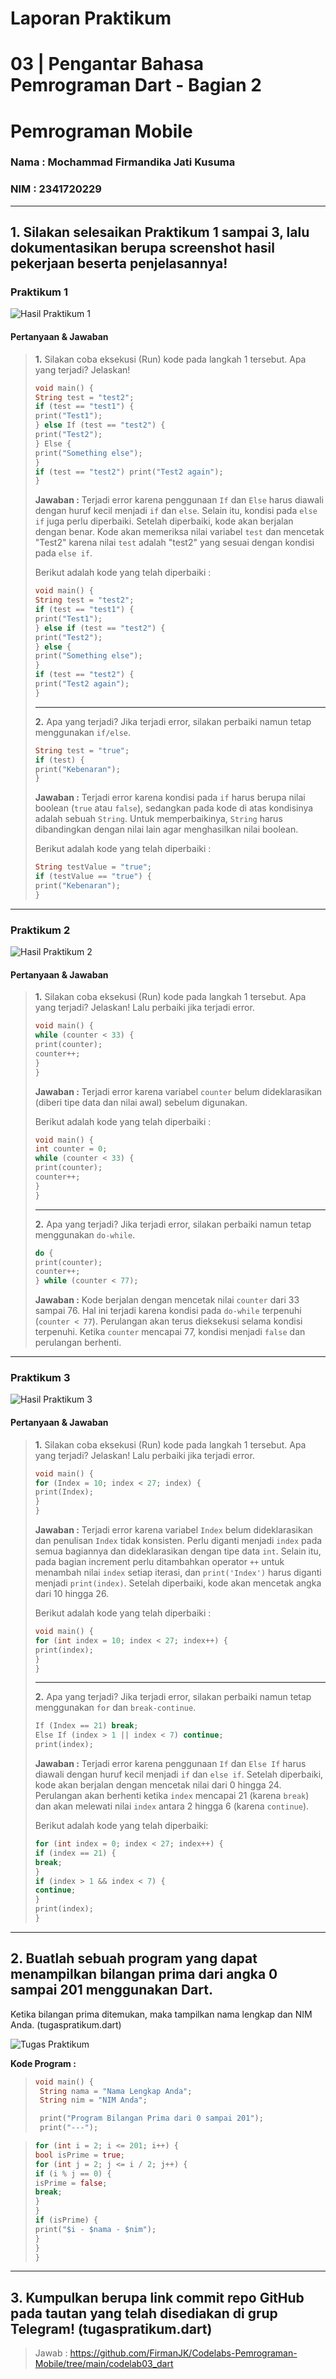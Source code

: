 # Laporan Praktikum

# 03 | Pengantar Bahasa Pemrograman Dart - Bagian 2

# Pemrograman Mobile

### Nama : Mochammad Firmandika Jati Kusuma

### NIM : 2341720229

---

## 1. Silakan selesaikan Praktikum 1 sampai 3, lalu dokumentasikan berupa screenshot hasil pekerjaan beserta penjelasannya!

### Praktikum 1

![Hasil Praktikum 1](img/Praktikum1.JPG)

#### Pertanyaan & Jawaban

> **1.**
> Silakan coba eksekusi (Run) kode pada langkah 1 tersebut. Apa yang terjadi? Jelaskan!
>
> ```dart
> void main() {
> String test = "test2";
> if (test == "test1") {
> print("Test1");
> } else If (test == "test2") {
> print("Test2");
> } Else {
> print("Something else");
> }
> if (test == "test2") print("Test2 again");
> }
> ```
>
> **Jawaban :**
> Terjadi error karena penggunaan `If` dan `Else` harus diawali dengan huruf kecil menjadi `if` dan `else`. Selain itu, kondisi pada `else if` juga perlu diperbaiki. Setelah diperbaiki, kode akan berjalan dengan benar. Kode akan memeriksa nilai variabel `test` dan mencetak "Test2" karena nilai `test` adalah "test2" yang sesuai dengan kondisi pada `else if`.
>
> Berikut adalah kode yang telah diperbaiki :
>
> ```dart
> void main() {
> String test = "test2";
> if (test == "test1") {
> print("Test1");
> } else if (test == "test2") {
> print("Test2");
> } else {
> print("Something else");
> }
> if (test == "test2") {
> print("Test2 again");
> }
> ```
>
> ---
>
> **2.**
> Apa yang terjadi? Jika terjadi error, silakan perbaiki namun tetap menggunakan `if/else`.
>
> ```dart
> String test = "true";
> if (test) {
> print("Kebenaran");
> }
> ```
>
> **Jawaban :**
> Terjadi error karena kondisi pada `if` harus berupa nilai boolean (`true` atau `false`), sedangkan pada kode di atas kondisinya adalah sebuah `String`. Untuk memperbaikinya, `String` harus dibandingkan dengan nilai lain agar menghasilkan nilai boolean.
>
> Berikut adalah kode yang telah diperbaiki :
>
> ```dart
> String testValue = "true";
> if (testValue == "true") {
> print("Kebenaran");
> }
> ```

---

### Praktikum 2

![Hasil Praktikum 2](img/Praktikum2.JPG)

#### Pertanyaan & Jawaban

> **1.**
> Silakan coba eksekusi (Run) kode pada langkah 1 tersebut. Apa yang terjadi? Jelaskan! Lalu perbaiki jika terjadi error.
>
> ```dart
> void main() {
> while (counter < 33) {
> print(counter);
> counter++;
> }
> }
> ```
>
> **Jawaban :**
> Terjadi error karena variabel `counter` belum dideklarasikan (diberi tipe data dan nilai awal) sebelum digunakan.
>
> Berikut adalah kode yang telah diperbaiki :
>
> ```dart
> void main() {
> int counter = 0;
> while (counter < 33) {
> print(counter);
> counter++;
> }
> }
> ```
>
> ---
>
> **2.**
> Apa yang terjadi? Jika terjadi error, silakan perbaiki namun tetap menggunakan `do-while`.
>
> ```dart
> do {
> print(counter);
> counter++;
> } while (counter < 77);
> ```
>
> **Jawaban :**
> Kode berjalan dengan mencetak nilai `counter` dari 33 sampai 76. Hal ini terjadi karena kondisi pada `do-while` terpenuhi (`counter < 77`). Perulangan akan terus dieksekusi selama kondisi terpenuhi. Ketika `counter` mencapai 77, kondisi menjadi `false` dan perulangan berhenti.

---

### Praktikum 3

![Hasil Praktikum 3](img/Praktikum3.JPG)

#### Pertanyaan & Jawaban

> **1.**
> Silakan coba eksekusi (Run) kode pada langkah 1 tersebut. Apa yang terjadi? Jelaskan! Lalu perbaiki jika terjadi error.
>
> ```dart
> void main() {
> for (Index = 10; index < 27; index) {
> print(Index);
> }
> }
> ```
>
> **Jawaban :**
> Terjadi error karena variabel `Index` belum dideklarasikan dan penulisan `Index` tidak konsisten. Perlu diganti menjadi `index` pada semua bagiannya dan dideklarasikan dengan tipe data `int`. Selain itu, pada bagian increment perlu ditambahkan operator `++` untuk menambah nilai `index` setiap iterasi, dan `print('Index')` harus diganti menjadi `print(index)`. Setelah diperbaiki, kode akan mencetak angka dari 10 hingga 26.
>
> Berikut adalah kode yang telah diperbaiki :
>
> ```dart
> void main() {
> for (int index = 10; index < 27; index++) {
> print(index);
> }
> }
> ```
>
> ---
>
> **2.**
> Apa yang terjadi? Jika terjadi error, silakan perbaiki namun tetap menggunakan `for` dan `break-continue`.
>
> ```dart
> If (Index == 21) break;
> Else If (index > 1 || index < 7) continue;
> print(index);
> ```
>
> **Jawaban :**
> Terjadi error karena penggunaan `If` dan `Else If` harus diawali dengan huruf kecil menjadi `if` dan `else if`. Setelah diperbaiki, kode akan berjalan dengan mencetak nilai dari 0 hingga 24. Perulangan akan berhenti ketika `index` mencapai 21 (karena `break`) dan akan melewati nilai `index` antara 2 hingga 6 (karena `continue`).
>
> Berikut adalah kode yang telah diperbaiki:
>
> ```dart
> for (int index = 0; index < 27; index++) {
> if (index == 21) {
> break;
> }
> if (index > 1 && index < 7) {
> continue;
> }
> print(index);
> }
> ```

---

## 2. Buatlah sebuah program yang dapat menampilkan bilangan prima dari angka 0 sampai 201 menggunakan Dart.

Ketika bilangan prima ditemukan, maka tampilkan nama lengkap dan NIM Anda. (tugaspratikum.dart)

![Tugas Praktikum](img/TugasPraktikum.JPG)

**Kode Program :**

> ```dart
> void main() {
>  String nama = "Nama Lengkap Anda";
>  String nim = "NIM Anda";
>
>  print("Program Bilangan Prima dari 0 sampai 201");
>  print("---");

> ``` dart
> for (int i = 2; i <= 201; i++) {
> bool isPrime = true;
> for (int j = 2; j <= i / 2; j++) {
> if (i % j == 0) {
> isPrime = false;
> break;
> }
> }
> if (isPrime) {
> print("$i - $nama - $nim");
> }
> }
> }

---

## 3. Kumpulkan berupa link commit repo GitHub pada tautan yang telah disediakan di grup Telegram! (tugaspratikum.dart)

> Jawab : https://github.com/FirmanJK/Codelabs-Pemrograman-Mobile/tree/main/codelab03_dart
